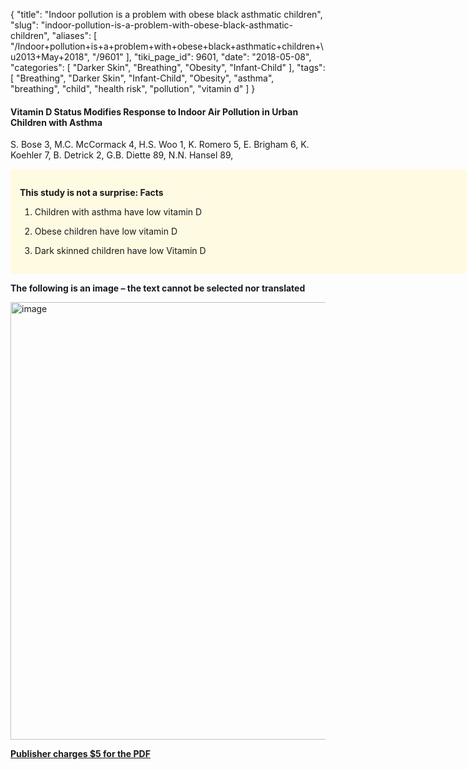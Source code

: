 {
    "title": "Indoor pollution is a problem with obese black asthmatic children",
    "slug": "indoor-pollution-is-a-problem-with-obese-black-asthmatic-children",
    "aliases": [
        "/Indoor+pollution+is+a+problem+with+obese+black+asthmatic+children+\u2013+May+2018",
        "/9601"
    ],
    "tiki_page_id": 9601,
    "date": "2018-05-08",
    "categories": [
        "Darker Skin",
        "Breathing",
        "Obesity",
        "Infant-Child"
    ],
    "tags": [
        "Breathing",
        "Darker Skin",
        "Infant-Child",
        "Obesity",
        "asthma",
        "breathing",
        "child",
        "health risk",
        "pollution",
        "vitamin d"
    ]
}


#### Vitamin D Status Modifies Response to Indoor Air Pollution in Urban Children with Asthma

S. Bose 3, M.C. McCormack 4, H.S. Woo 1, K. Romero 5, E. Brigham 6, K. Koehler 7, B. Detrick 2, G.B. Diette 89, N.N. Hansel 89,

<div class="border" style="background-color:#FFFAE2;padding:15px;margin:10px 0;border-radius:5px;width:700px">

 **This study is not a surprise: Facts** 

1. Children with asthma have low vitamin D

1. Obese children have low vitamin D

1. Dark skinned children have low Vitamin D

</div>

 **The following is an image – the text cannot be selected nor translated** 

<img src="https://d378j1rmrlek7x.cloudfront.net/attachments/png/indoor-air-pollution.png-v01" alt="image" width="700">

 **[Publisher charges $5 for the PDF](https://www.atsjournals.org/doi/pdf/10.1164/ajrccm-conference.2018.197.1_MeetingAbstracts.A1018)**